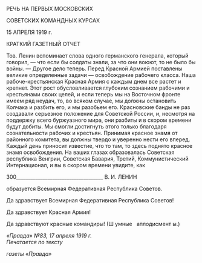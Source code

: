 РЕЧЬ НА ПЕРВЫХ МОСКОВСКИХ

СОВЕТСКИХ КОМАНДНЫХ КУРСАХ

15 АПРЕЛЯ 1919 г.

КРАТКИЙ ГАЗЕТНЫЙ ОТЧЕТ

Тов. Ленин вспоминает слова одного германского генерала, который говорил, — что если бы солдаты знали, за что они воюют, то не было бы войны. — Другое дело теперь. Перед Красной Армией поставлены великие определенные задачи — освобождение ра­бочего класса. Наша рабоче-крестьянская Красная Армия с каждым днем все растет и крепнет. Этот рост обусловливается глубоким сознанием рабочими и крестьянами сво­их целей, и если теперь мы на Восточном фронте имеем ряд неудач, то, во всяком слу­чае, мы должны остановить Колчака и разбить его, и мы разобьем его. Красновские банды не раз создавали серьезное положение для Советской России, и, несмотря на поддержку всего буржуазного мира, они разбиты и в скором времени будут добиты. Мы смогли достигнуть этого только благодаря сознательности рабочих и крестьян. Принимая красное знамя от районного комитета, вы должны твердо и уверенно нести его вперед. Каждый день приносит известие, что то там, то здесь поднято красное зна­мя освобождения. На ваших глазах образовалась Советская республика Венгрии, Со­ветская Бавария, Третий, Коммунистический Интернационал, и вы в скором времени увидите, как

  

300____________________________________ В. И. ЛЕНИН

образуется Всемирная Федеративная Республика Советов.

Да здравствует Всемирная Федеративная Республика Советов!

Да здравствует Красная Армия!

Да здравствуют красные командиры! (Ш умные   аплодисмент ы.)

_«Правда» №83, 17 апреля 1919 г.                                                            Печатается по тексту_

_газеты «Правда»_